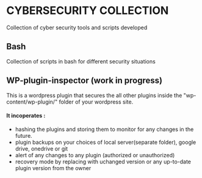 # CYBERSECURITY COLLECTION
Collection of cyber security tools and scripts developed

## Bash
Collection of scripts in bash for different security situations

## WP-plugin-inspector (work in progress)
This is a wordpress plugin that secures the all other plugins inside the "wp-content/wp-plugin/" folder of your wordpress site.
#### It incoperates :
- hashing the plugins and storing them to monitor for any changes in the future.
- plugin backups on your choices of local server(separate folder), google drive, onedrive or git
- alert of any changes to any plugin (authorized or unauthorized)
- recovery mode by replacing with uchanged version or any up-to-date plugin version from the owner



